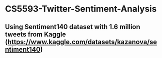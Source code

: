 # CS5593-Twitter-Sentiment-Analysis

## Using Sentiment140 dataset with 1.6 million tweets from Kaggle (https://www.kaggle.com/datasets/kazanova/sentiment140)
